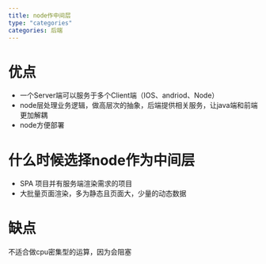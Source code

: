 ```yaml
---
title: node作中间层
type: "categories"
categories: 后端
---
```


# 优点
- 一个Server端可以服务于多个Client端（IOS、andriod、Node）
- node层处理业务逻辑，做高层次的抽象，后端提供相关服务，让java端和前端更加解耦
- node方便部署

# 什么时候选择node作为中间层
- SPA 项目并有服务端渲染需求的项目
- 大批量页面渲染，多为静态且页面大，少量的动态数据 

# 缺点
不适合做cpu密集型的运算，因为会阻塞